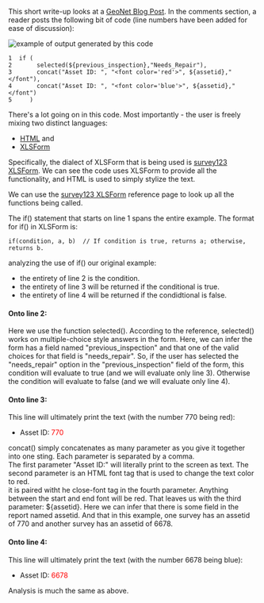 This short write-up looks at a [GeoNet Blog Post].  In the comments section, a reader posts 
the following bit of code (line numbers have been added for ease of discussion):  

![example of output generated by this code](https://community.esri.com/servlet/JiveServlet/downloadImage/105-79669-472350/colors.png)

~~~
1  if (
2       selected(${previous_inspection},"Needs_Repair"),
3       concat("Asset ID: ", "<font color='red'>", ${assetid},"</font"),
4       concat("Asset ID: ", "<font color='blue'>", ${assetid},"</font")
5     )
~~~


There's a lot going on in this code.  Most importantly - the user is freely mixing two distinct languages:  
  - [HTML] and
  - [XLSForm] 
  
Specifically, the dialect of XLSForm that is being used is [survey123 XLSForm].  We can see the 
code uses XLSForm to provide all the functionality, and HTML is used to simply stylize the text.  

We can use the [survey123 XLSForm] reference page to look up all the functions being called.

The if() statement that starts on line 1 spans the entire example.  The format for if() in XLSForm is: 

~~~
if(condition, a, b)  // If condition is true, returns a; otherwise, returns b.
~~~

analyzing the use of if() our original example: 
  - the entirety of line 2 is the condition. 
  - the entirety of line 3 will be returned if the conditional is true.
  - the entirety of line 4 will be returned if the condidtional is false. 

#### Onto line 2:

Here we use the function selected().  According to the reference, selected() works on multiple-choice style 
answers in the form.  Here, we can infer the form has a field named "previous_inspection" and that one of the 
valid choices for that field is "needs_repair".  So, if the user has selected the "needs_repair" option in 
the "previous_inspection" field of the form, this condition will evaluate to true (and we will evaluate only line 3).  Otherwise the condition 
will evaluate to false (and we will evaluate only line 4).  

#### Onto line 3: 

This line will ultimately print the text (with the number 770 being red): 
  - Asset ID: <span style="color:red;">770</span>
  
  concat() simply concatenates as many parameter as you give it together into one sting.  Each parameter is separated by a comma.   
  The first parameter "Asset ID:" will literally print to the screen as text. 
  The second parameter is an HTML font tag that is used to change the text color to red.  
  it is paired witht he close-font tag in the fourth parameter.  Anything between the start and end font will be red. 
  That leaves us with the third parameter: ${assetid}.  Here we can infer that there is some field in the report named assetid.
  And that in this example, one survey has an assetid of 770 and another survey has an assetid of 6678.

#### Onto line 4: 

This line will ultimately print the text (with the number 6678 being blue): 
  - Asset ID: <span style="color:red;">6678</span>
  
  Analysis is much the same as above.

[GeoNet Blog Post]: https://community.esri.com/groups/survey123/blog/2017/04/24/understanding-the-instancename-setting
[XLSForm]: https://xlsform.org/en/
[HTML]: https://www.w3.org/TR/html52/
[survey123 XLSForm]:  https://doc.arcgis.com/en/survey123/desktop/create-surveys/xlsformformulas.htm
